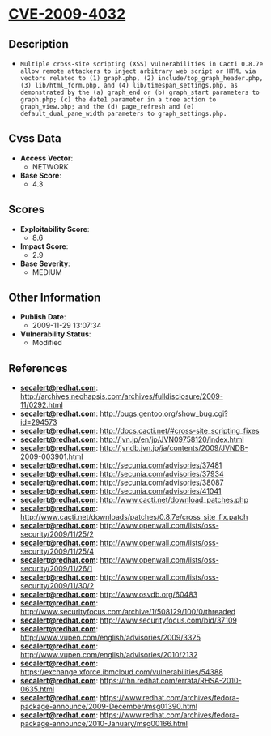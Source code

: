 
# [CVE-2009-4032](https://cve.mitre.org/cgi-bin/cvename.cgi?name=CVE-2009-4032)

## Description

- `Multiple cross-site scripting (XSS) vulnerabilities in Cacti 0.8.7e allow remote attackers to inject arbitrary web script or HTML via vectors related to (1) graph.php, (2) include/top_graph_header.php, (3) lib/html_form.php, and (4) lib/timespan_settings.php, as demonstrated by the (a) graph_end or (b) graph_start parameters to graph.php; (c) the date1 parameter in a tree action to graph_view.php; and the (d) page_refresh and (e) default_dual_pane_width parameters to graph_settings.php.`

## Cvss Data

- **Access Vector**:
  - NETWORK
- **Base Score**:
  - 4.3

## Scores

- **Exploitability Score**:
  - 8.6
- **Impact Score**:
  - 2.9
- **Base Severity**:
  - MEDIUM

## Other Information

- **Publish Date**:
  - 2009-11-29 13:07:34
- **Vulnerability Status**:
  - Modified

## References

- **secalert@redhat.com**: http://archives.neohapsis.com/archives/fulldisclosure/2009-11/0292.html
- **secalert@redhat.com**: http://bugs.gentoo.org/show_bug.cgi?id=294573
- **secalert@redhat.com**: http://docs.cacti.net/#cross-site_scripting_fixes
- **secalert@redhat.com**: http://jvn.jp/en/jp/JVN09758120/index.html
- **secalert@redhat.com**: http://jvndb.jvn.jp/ja/contents/2009/JVNDB-2009-003901.html
- **secalert@redhat.com**: http://secunia.com/advisories/37481
- **secalert@redhat.com**: http://secunia.com/advisories/37934
- **secalert@redhat.com**: http://secunia.com/advisories/38087
- **secalert@redhat.com**: http://secunia.com/advisories/41041
- **secalert@redhat.com**: http://www.cacti.net/download_patches.php
- **secalert@redhat.com**: http://www.cacti.net/downloads/patches/0.8.7e/cross_site_fix.patch
- **secalert@redhat.com**: http://www.openwall.com/lists/oss-security/2009/11/25/2
- **secalert@redhat.com**: http://www.openwall.com/lists/oss-security/2009/11/25/4
- **secalert@redhat.com**: http://www.openwall.com/lists/oss-security/2009/11/26/1
- **secalert@redhat.com**: http://www.openwall.com/lists/oss-security/2009/11/30/2
- **secalert@redhat.com**: http://www.osvdb.org/60483
- **secalert@redhat.com**: http://www.securityfocus.com/archive/1/508129/100/0/threaded
- **secalert@redhat.com**: http://www.securityfocus.com/bid/37109
- **secalert@redhat.com**: http://www.vupen.com/english/advisories/2009/3325
- **secalert@redhat.com**: http://www.vupen.com/english/advisories/2010/2132
- **secalert@redhat.com**: https://exchange.xforce.ibmcloud.com/vulnerabilities/54388
- **secalert@redhat.com**: https://rhn.redhat.com/errata/RHSA-2010-0635.html
- **secalert@redhat.com**: https://www.redhat.com/archives/fedora-package-announce/2009-December/msg01390.html
- **secalert@redhat.com**: https://www.redhat.com/archives/fedora-package-announce/2010-January/msg00166.html

